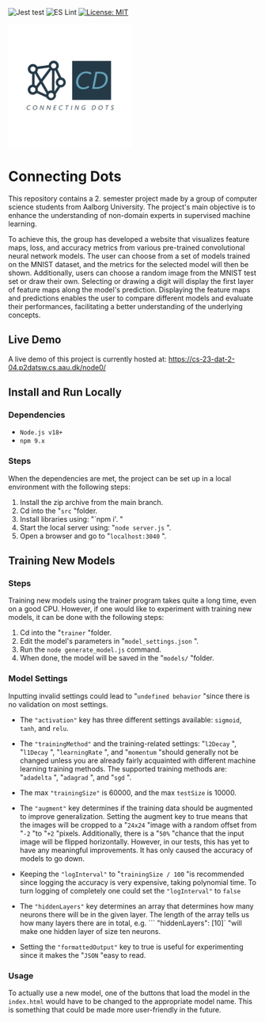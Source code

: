 ![Jest test](https://github.com/icecoldgold773/connecting-dots/actions/workflows/jest.yml/badge.svg?event=push) ![ES Lint](https://github.com/icecoldgold773/connecting-dots/actions/workflows/lint.yml/badge.svg?event=push) [![License: MIT](https://img.shields.io/badge/License-MIT-yellow.svg)](https://opensource.org/licenses/MIT)

<img src="https://github.com/icecoldgold773/connecting-dots/blob/main/node/public/img/NN.png" alt="Connecting Dots Logo" width="250">

# Connecting Dots 

This repository contains a 2. semester project made by a group of computer science students from Aalborg University. The project's main objective is to enhance the understanding of non-domain experts in supervised machine learning. 

To achieve this, the group has developed a website that visualizes feature maps, loss, and accuracy metrics from various pre-trained convolutional neural network models. The user can choose from a set of models trained on the MNIST dataset, and the metrics for the selected model will then be shown. Additionally, users can choose a random image from the MNIST test set or draw their own. Selecting or drawing a digit will display the first layer of feature maps along the model's prediction. Displaying the feature maps and predictions enables the user to compare different models and evaluate their performances, facilitating a better understanding of the underlying concepts.

## Live Demo

A live demo of this project is currently hosted at: https://cs-23-dat-2-04.p2datsw.cs.aau.dk/node0/

## Install and Run Locally

### Dependencies

- ```Node.js v18+```
- ```npm 9.x```

### Steps

When the dependencies are met, the project can be set up in a local environment with the following steps:

1) Install the zip archive from the main branch.
2) Cd into the "`src` "folder.
3) Install libraries using: "`npm i'. "
4) Start the local server using: "`node server.js` ".
5) Open a browser and go to "`localhost:3040` ".

## Training New Models

### Steps

Training new models using the trainer program takes quite a long time, even on a good CPU. However, if one would like to experiment with training new models, it can be done with the following steps:

1) Cd into the "`trainer` "folder.
2) Edit the model's parameters in "`model_settings.json` ".
3) Run the ```node generate_model.js``` command.
4) When done, the model will be saved in the "`models/` "folder.

### Model Settings

Inputting invalid settings could lead to "`undefined behavior` "since there is no validation on most settings.

 - The ```"activation"``` key has three different settings available: ```sigmoid```, ```tanh```, and ```relu```.

 - The ``` "trainingMethod" ``` and the training-related settings: "`l2Decay` ", "`l1Decay` ", "`learningRate` ", and "`momentum` "should generally not be changed unless you are already fairly acquainted with different machine learning training methods. The supported training methods are: "`adadelta` ", "`adagrad` ", and "`sgd` ".
 - The max ```"trainingSize"``` is 60000, and the max ```testSize``` is 10000.
 - The ``` "augment" ``` key determines if the training data should be augmented to improve generalization. Setting the augment key to true means that the images will be cropped to a "`24x24` "image with a random offset from "`-2` "to "`+2` "pixels. Additionally, there is a "`50%` "chance that the input image will be flipped horizontally. However, in our tests, this has yet to have any meaningful improvements. It has only caused the accuracy of models to go down.
 - Keeping the ``` "logInterval" ``` to "`trainingSize / 100` "is recommended since logging the accuracy is very expensive, taking polynomial time. To turn logging of completely one could set the ```"logInterval"``` to ```false```
 - The ``` "hiddenLayers" ``` key determines an array that determines how many neurons there will be in the given layer. The length of the array tells us how many layers there are in total, e.g. ``` "hiddenLayers": [10]` "will make one hidden layer of size ten neurons.
 - Setting the ``` "formattedOutput" ``` key to true is useful for experimenting since it makes the "`JSON` "easy to read.

### Usage
To actually use a new model, one of the buttons that load the model in the ```index.html``` would have to be changed to the appropriate model name. This is something that could be made more user-friendly in the future. 
